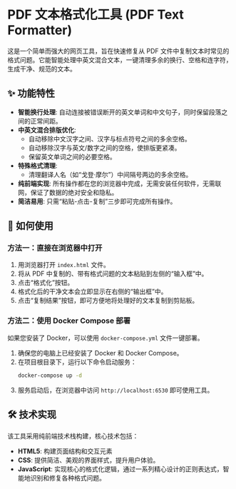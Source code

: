 # PDF 文本格式化工具 (PDF Text Formatter)

这是一个简单而强大的网页工具，旨在快速修复从 PDF 文件中复制文本时常见的格式问题。它能智能处理中英文混合文本，一键清理多余的换行、空格和连字符，生成干净、规范的文本。

## ✨ 功能特性

- **智能换行处理**: 自动连接被错误断开的英文单词和中文句子，同时保留段落之间的正常间距。
- **中英文混合排版优化**:
    - 自动移除中文汉字之间、汉字与标点符号之间的多余空格。
    - 自动移除汉字与英文/数字之间的空格，使排版更紧凑。
    - 保留英文单词之间的必要空格。
- **特殊格式清理**:
    - 清理翻译人名（如“戈登·摩尔”）中间隔号两边的多余空格。
- **纯前端实现**: 所有操作都在您的浏览器中完成，无需安装任何软件，无需联网，保证了数据的绝对安全和隐私。
- **简洁易用**: 只需“粘贴-点击-复制”三步即可完成所有操作。

## 🚀 如何使用

### 方法一：直接在浏览器中打开

1.  用浏览器打开 `index.html` 文件。
2.  将从 PDF 中复制的、带有格式问题的文本粘贴到左侧的“输入框”中。
3.  点击“格式化”按钮。
4.  格式化后的干净文本会立即显示在右侧的“输出框”中。
5.  点击“复制结果”按钮，即可方便地将处理好的文本复制到剪贴板。

### 方法二：使用 Docker Compose 部署

如果您安装了 Docker，可以使用 `docker-compose.yml` 文件一键部署。

1.  确保您的电脑上已经安装了 Docker 和 Docker Compose。
2.  在项目根目录下，运行以下命令启动服务：
    ```bash
    docker-compose up -d
    ```
3.  服务启动后，在浏览器中访问 `http://localhost:6530` 即可使用工具。

## 🛠️ 技术实现

该工具采用纯前端技术栈构建，核心技术包括：

- **HTML5**: 构建页面结构和交互元素
- **CSS**: 提供简洁、美观的界面样式，提升用户体验。
- **JavaScript**: 实现核心的格式化逻辑，通过一系列精心设计的正则表达式，智能地识别和修复各种格式问题。

